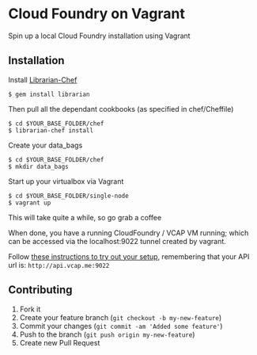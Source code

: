 # Cloud Foundry on Vagrant

Spin up a local Cloud Foundry installation using Vagrant

## Installation

Install [Librarian-Chef](https://github.com/applicationsonline/librarian)

    $ gem install librarian

Then pull all the dependant cookbooks (as specified in chef/Cheffile)

    $ cd $YOUR_BASE_FOLDER/chef
    $ librarian-chef install 

Create your data_bags

    $ cd $YOUR_BASE_FOLDER/chef
    $ mkdir data_bags

Start up your virtualbox via Vagrant

    $ cd $YOUR_BASE_FOLDER/single-node
    $ vagrant up

This will take quite a while, so go grab a coffee

When done, you have a running CloudFoundry / VCAP VM running; which can be accessed via the localhost:9022 tunnel created by vagrant.

Follow [these instructions to try out your setup](https://github.com/cloudfoundry/oss-docs/tree/master/vcap/single_and_multi_node_deployments_with_dev_setup#trying-your-setup), remembering that your API url is: ```http://api.vcap.me:9022```

## Contributing

1. Fork it
2. Create your feature branch (`git checkout -b my-new-feature`)
3. Commit your changes (`git commit -am 'Added some feature'`)
4. Push to the branch (`git push origin my-new-feature`)
5. Create new Pull Request
